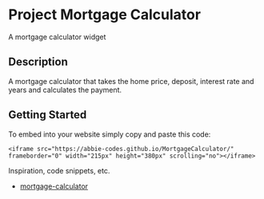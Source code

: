 # Project Mortgage Calculator

A mortgage calculator widget 

## Description
A mortgage calculator that takes the home price, deposit, interest rate and years and calculates the payment. 

## Getting Started

To embed into your website simply copy and paste this code:

```
<iframe src="https://abbie-codes.github.io/MortgageCalculator/" frameborder="0" width="215px" height="380px" scrolling="no"></iframe>
```



Inspiration, code snippets, etc.
* [mortgage-calculator](https://www.mortgagecalculator.uk/widget/#fcjavascrip)
